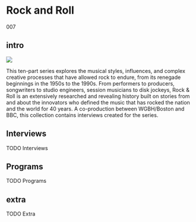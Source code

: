 # Rock and Roll

007

## intro

<img src='https://s3.amazonaws.com/openvault.wgbh.org/collections/rock-and-roll/rock-and-roll-400x225.jpg' class='pull-left'/>

This ten-part series explores the musical styles, influences, and complex 
creative processes that have allowed rock to endure, from its renegade 
beginnings in the 1950s to the 1990s. From performers to producers, songwriters 
to studio engineers, session musicians to disk jockeys, Rock & Roll is an 
extensively researched and revealing history built on stories from and about 
the innovators who defined the music that has rocked the nation and the world 
for 40 years. A co-production between WGBH/Boston and BBC, this collection 
contains interviews created for the series.

## Interviews

TODO Interviews

## Programs

TODO Programs

## extra

TODO Extra